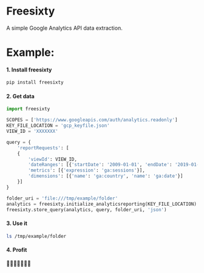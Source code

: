 # Freesixty

A simple Google Analytics API data extraction.

# Example:

#### 1. Install freesixty
```bash
pip install freesixty
```

#### 2. Get data
```python
import freesixty

SCOPES = ['https://www.googleapis.com/auth/analytics.readonly']
KEY_FILE_LOCATION = 'gcp_keyfile.json'
VIEW_ID = 'XXXXXXX'

query = {
    'reportRequests': [
    {
        'viewId': VIEW_ID,
        'dateRanges': [{'startDate': '2009-01-01', 'endDate': '2019-01-05'}],
        'metrics': [{'expression': 'ga:sessions'}],
        'dimensions': [{'name': 'ga:country', 'name': 'ga:date'}]
    }]
}

folder_uri = 'file:///tmp/example/folder'
analytics = freesixty.initialize_analyticsreporting(KEY_FILE_LOCATION)
freesixty.store_query(analytics, query, folder_uri, 'json')
```

#### 3. Use it
```bash
ls /tmp/example/folder
```

#### 4. Profit
🍰🍰:cake:🍰🍰🍰🍰